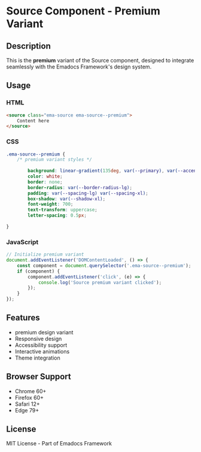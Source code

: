 # Source Component - Premium Variant

## Description
This is the **premium** variant of the Source component, designed to integrate seamlessly with the Emadocs Framework's design system.

## Usage

### HTML
```html
<source class="ema-source ema-source--premium">
    Content here
</source>
```

### CSS
```css
.ema-source--premium {
    /* premium variant styles */
    
        background: linear-gradient(135deg, var(--primary), var(--accent));
        color: white;
        border: none;
        border-radius: var(--border-radius-lg);
        padding: var(--spacing-lg) var(--spacing-xl);
        box-shadow: var(--shadow-xl);
        font-weight: 700;
        text-transform: uppercase;
        letter-spacing: 0.5px;
    
}
```

### JavaScript
```javascript
// Initialize premium variant
document.addEventListener('DOMContentLoaded', () => {
    const component = document.querySelector('.ema-source--premium');
    if (component) {
        component.addEventListener('click', (e) => {
            console.log('Source premium variant clicked');
        });
    }
});
```

## Features
- premium design variant
- Responsive design
- Accessibility support
- Interactive animations
- Theme integration

## Browser Support
- Chrome 60+
- Firefox 60+
- Safari 12+
- Edge 79+

## License
MIT License - Part of Emadocs Framework
